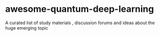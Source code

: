 # awesome-quantum-deep-learning
A curated list of study materials , discussion forums and ideas about the huge emerging topic
